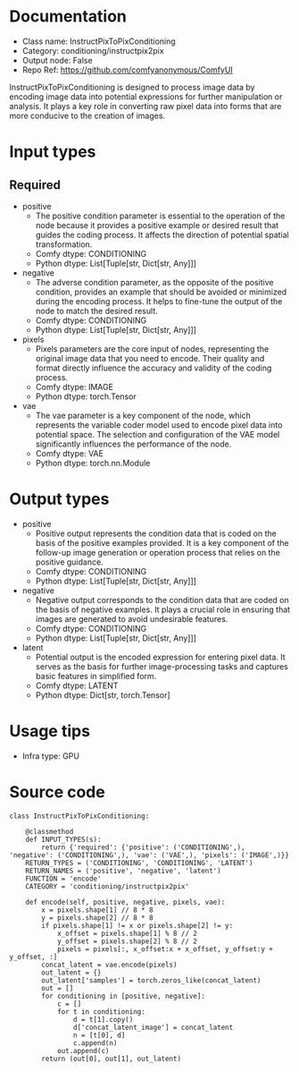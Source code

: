 # Documentation
- Class name: InstructPixToPixConditioning
- Category: conditioning/instructpix2pix
- Output node: False
- Repo Ref: https://github.com/comfyanonymous/ComfyUI

InstructPixToPixConditioning is designed to process image data by encoding image data into potential expressions for further manipulation or analysis. It plays a key role in converting raw pixel data into forms that are more conducive to the creation of images.

# Input types
## Required
- positive
    - The positive condition parameter is essential to the operation of the node because it provides a positive example or desired result that guides the coding process. It affects the direction of potential spatial transformation.
    - Comfy dtype: CONDITIONING
    - Python dtype: List[Tuple[str, Dict[str, Any]]]
- negative
    - The adverse condition parameter, as the opposite of the positive condition, provides an example that should be avoided or minimized during the encoding process. It helps to fine-tune the output of the node to match the desired result.
    - Comfy dtype: CONDITIONING
    - Python dtype: List[Tuple[str, Dict[str, Any]]]
- pixels
    - Pixels parameters are the core input of nodes, representing the original image data that you need to encode. Their quality and format directly influence the accuracy and validity of the coding process.
    - Comfy dtype: IMAGE
    - Python dtype: torch.Tensor
- vae
    - The vae parameter is a key component of the node, which represents the variable coder model used to encode pixel data into potential space. The selection and configuration of the VAE model significantly influences the performance of the node.
    - Comfy dtype: VAE
    - Python dtype: torch.nn.Module

# Output types
- positive
    - Positive output represents the condition data that is coded on the basis of the positive examples provided. It is a key component of the follow-up image generation or operation process that relies on the positive guidance.
    - Comfy dtype: CONDITIONING
    - Python dtype: List[Tuple[str, Dict[str, Any]]]
- negative
    - Negative output corresponds to the condition data that are coded on the basis of negative examples. It plays a crucial role in ensuring that images are generated to avoid undesirable features.
    - Comfy dtype: CONDITIONING
    - Python dtype: List[Tuple[str, Dict[str, Any]]]
- latent
    - Potential output is the encoded expression for entering pixel data. It serves as the basis for further image-processing tasks and captures basic features in simplified form.
    - Comfy dtype: LATENT
    - Python dtype: Dict[str, torch.Tensor]

# Usage tips
- Infra type: GPU

# Source code
```
class InstructPixToPixConditioning:

    @classmethod
    def INPUT_TYPES(s):
        return {'required': {'positive': ('CONDITIONING',), 'negative': ('CONDITIONING',), 'vae': ('VAE',), 'pixels': ('IMAGE',)}}
    RETURN_TYPES = ('CONDITIONING', 'CONDITIONING', 'LATENT')
    RETURN_NAMES = ('positive', 'negative', 'latent')
    FUNCTION = 'encode'
    CATEGORY = 'conditioning/instructpix2pix'

    def encode(self, positive, negative, pixels, vae):
        x = pixels.shape[1] // 8 * 8
        y = pixels.shape[2] // 8 * 8
        if pixels.shape[1] != x or pixels.shape[2] != y:
            x_offset = pixels.shape[1] % 8 // 2
            y_offset = pixels.shape[2] % 8 // 2
            pixels = pixels[:, x_offset:x + x_offset, y_offset:y + y_offset, :]
        concat_latent = vae.encode(pixels)
        out_latent = {}
        out_latent['samples'] = torch.zeros_like(concat_latent)
        out = []
        for conditioning in [positive, negative]:
            c = []
            for t in conditioning:
                d = t[1].copy()
                d['concat_latent_image'] = concat_latent
                n = [t[0], d]
                c.append(n)
            out.append(c)
        return (out[0], out[1], out_latent)
```